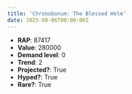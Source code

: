 ```yaml
---
title: 'Chronobonum: The Blessed Helm'
date: 2025-08-06T00:00:00Z
---
```

- **RAP**: 87417
- **Value**: 280000
- **Demand level**: 0
- **Trend**: 2
- **Projected?**: True
- **Hyped?**: True
- **Rare?**: True
